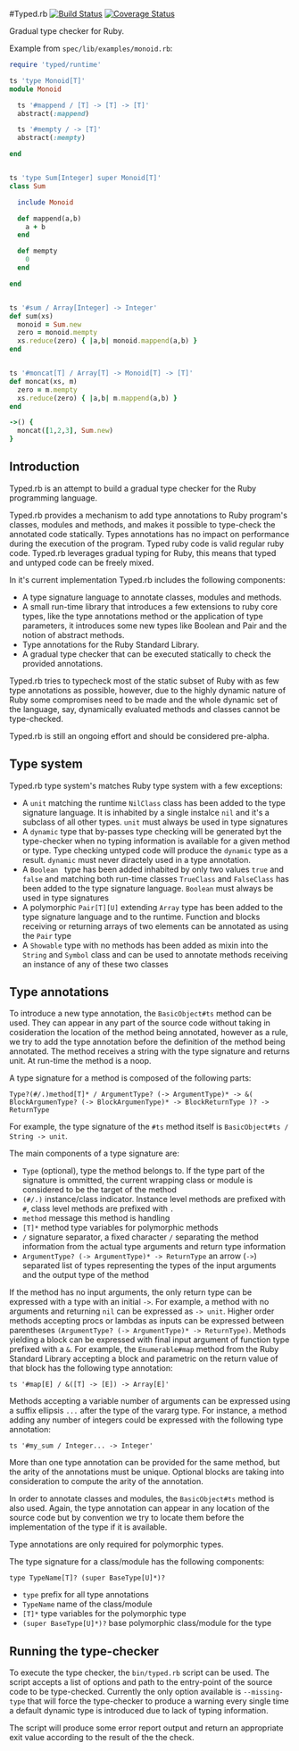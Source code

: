 #Typed.rb [![Build Status](https://circleci.com/gh/antoniogarrote/typed.rb.png?circle-token=:circle-token)](https://circleci.com/gh/antoniogarrote/typed.rb/tree/master) [![Coverage Status](https://coveralls.io/repos/github/antoniogarrote/typed.rb/badge.svg?branch=master)](https://coveralls.io/github/antoniogarrote/typed.rb?branch=master)

Gradual type checker for Ruby.

Example from `spec/lib/examples/monoid.rb`:

```ruby
require 'typed/runtime'

ts 'type Monoid[T]'
module Monoid

  ts '#mappend / [T] -> [T] -> [T]'
  abstract(:mappend)

  ts '#mempty / -> [T]'
  abstract(:mempty)

end


ts 'type Sum[Integer] super Monoid[T]'
class Sum

  include Monoid

  def mappend(a,b)
    a + b
  end

  def mempty
    0
  end

end


ts '#sum / Array[Integer] -> Integer'
def sum(xs)
  monoid = Sum.new
  zero = monoid.mempty
  xs.reduce(zero) { |a,b| monoid.mappend(a,b) }
end


ts '#moncat[T] / Array[T] -> Monoid[T] -> [T]'
def moncat(xs, m)
  zero = m.mempty
  xs.reduce(zero) { |a,b| m.mappend(a,b) }
end

->() {
  moncat([1,2,3], Sum.new)
}
```


## Introduction

Typed.rb is an attempt to build a gradual type checker for the Ruby programming language.

Typed.rb provides a mechanism to add type annotations to Ruby program's classes, modules and methods, and makes it possible to type-check the annotated code statically.
Types annotations has no impact on performance during the execution of the program. Typed ruby code is valid regular ruby code.
Typed.rb leverages gradual typing for Ruby, this means that typed and untyped code can be freely mixed.

In it's current implementation Typed.rb includes the following components:

- A type signature language to annotate classes, modules and methods.
- A small run-time library that introduces a few extensions to ruby core types, like the type annotations method or the application of type parameters, it introduces some new types like Boolean and Pair and the notion of abstract methods.
- Type annotations for the Ruby Standard Library.
- A gradual type checker that can be executed statically to check the provided annotations.

Typed.rb tries to typecheck most of the static subset of Ruby with as few type annotations as possible, however, due to the highly dynamic nature of Ruby some compromises need to be made and the whole dynamic set of the language, say, dynamically evaluated methods and classes cannot be type-checked.

Typed.rb is still an ongoing effort and should be considered pre-alpha.


## Type system

Typed.rb type system's matches Ruby type system with a few exceptions:

- A ```unit``` matching the runtime ```NilClass``` class has been added to the type signature language. It is inhabited by a single instalce ```nil``` and it's a subclass of all other types. ```unit``` must always be used in type signatures
- A ```dynamic``` type that by-passes type checking will be generated byt the type-checker when no typing information is available for a given method or type. Type checking untyped code will produce the ```dynamic``` type as a result. ```dynamic``` must never diractely used in a type annotation.
- A ```Boolean ``` type has been added inhabited by only two values ```true``` and ```false``` and matching both run-time classes ```TrueClass``` and ```FalseClass``` has been added to the type signature language. ```Boolean``` must always be used in type signatures
- A polymorphic ```Pair[T][U]``` extending ```Array``` type has been added to the type signature language and to the runtime. Function and blocks receiving or returning arrays of two elements can be annotated as using the ```Pair``` type
- A ```Showable``` type with no methods has been added as mixin into the ```String``` and ```Symbol``` class and can be used to annotate methods receiving an instance of any of these two classes


## Type annotations

To introduce a new type annotation, the ```BasicObject#ts``` method can be used. They can appear in any part of the source code without taking in cosideration the location of the method being annotated, however as a rule, we try to add the type annotation before the definition of the method being annotated.
The method receives a string with the type signature and returns unit. At run-time the method is a noop.

A type signature for a method is composed of the following parts:

```
Type?(#/.)method[T]* / ArgumentType? (-> ArgumentType)* -> &( BlockArgumenType? (-> BlockArgumenType)* -> BlockReturnType )? -> ReturnType
```

For example, the type signature of the ```#ts``` method itself is ```BasicObject#ts / String -> unit```.

The main components of a type signature are:

- ```Type``` (optional), type the method belongs to. If the type part of the signature is ommitted, the current wrapping class or module is considered to be the target of the method
- ```(#/.)``` instance/class indicator. Instance level methods are prefixed with ```#```, class level methods are prefixed with ```.```
- ```method``` message this method is handling
- ```[T]*``` method type variables for polymorphic methods
- ```/``` signature separator, a fixed character ```/``` separating the method information from the actual type arguments and return type information
- ```ArgumentType? (-> ArgumentType)* -> ReturnType``` an arrow (```->```) separated list of types representing the types of the input arguments and the output type of the method

If the method has no input arguments, the only return type can be expressed with a type with an initial ```->```. For example, a method with no arguments and returning ```nil``` can be expressed as ```-> unit```.
Higher order methods accepting procs or lambdas as inputs can be expressed between parentheses ```(ArgumentType? (-> ArgumentType)* -> ReturnType)```. Methods yielding a block can be expressed with final input argument of function type prefixed with a ```&```.
For example, the ```Enumerable#map``` method from the Ruby Standard Library accepting a block and parametric on the return value of that block has the following type annotation:

```
ts '#map[E] / &([T] -> [E]) -> Array[E]'
```

Methods accepting a variable number of arguments can be expressed using a suffix ellipsis ```...``` after the type of the vararg type. For instance, a method adding any number of integers could be expressed with the following type annotation:

```
ts '#my_sum / Integer... -> Integer'
```

More than one type annotation can be provided for the same method, but the arity of the annotations must be unique. Optional blocks are taking into consideration to compute the arity of the annotation.

In order to annotate classes and modules, the ```BasicObject#ts``` method is also used. Again, the type annotation can appear in any location of the source code but by convention we try to locate them before the implementation of the type if it is available.

Type annotations are only required for polymorphic types.

The type signature for a class/module has the following components:

```
type TypeName[T]? (super BaseType[U]*)?
```

- ```type``` prefix for all type annotations
- ```TypeName``` name of the class/module
- ```[T]*``` type variables for the polymorphic type
- ```(super BaseType[U]*)?``` base polymorphic class/module for the type


## Running the type-checker

To execute the type checker, the ```bin/typed.rb``` script can be used. The script accepts a list of options and path to the entry-point of the source code to be type-checked. Currently the only option available is ```--missing-type``` that will force the type-checker to produce a warning every single time a default dynamic type is introduced due to lack of typing information.

The script will produce some error report output and return an appropriate exit value according to the result of the the check.
